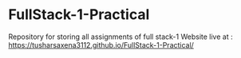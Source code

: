 # FullStack-1-Practical
Repository for storing all assignments of full stack-1
Website live at :  https://tusharsaxena3112.github.io/FullStack-1-Practical/
